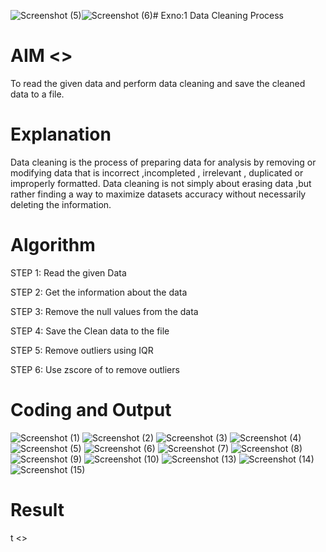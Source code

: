 ![Screenshot (5)](https://github.com/user-attachments/assets/15603726-7622-41f3-a75a-13a1cfac1815)![Screenshot (6)](https://github.com/user-attachments/assets/7acc47de-00ac-4c5b-beab-353f13000308)# Exno:1
Data Cleaning Process

# AIM        <<include your coding and its corressponding output screen shots here>>
To read the given data and perform data cleaning and save the cleaned data to a file.

# Explanation
Data cleaning is the process of preparing data for analysis by removing or modifying data that is incorrect ,incompleted , irrelevant , duplicated or improperly formatted. Data cleaning is not simply about erasing data ,but rather finding a way to maximize datasets accuracy without necessarily deleting the information.

# Algorithm
STEP 1: Read the given Data

STEP 2: Get the information about the data

STEP 3: Remove the null values from the data

STEP 4: Save the Clean data to the file

STEP 5: Remove outliers using IQR

STEP 6: Use zscore of to remove outliers

# Coding and Output
 ![Screenshot (1)](https://github.com/user-attachments/assets/b4c7942a-305d-47b1-9b2f-e6c84a3443ec)
 ![Screenshot (2)](https://github.com/user-attachments/assets/7d94f54e-1457-4209-aaa0-0a005baa712b)
![Screenshot (3)](https://github.com/user-attachments/assets/e0f68b99-5363-4913-996c-2f5204a140f4)
![Screenshot (4)](https://github.com/user-attachments/assets/fdf07190-6827-4a5b-8882-02e7ea202573)
![Screenshot (5)](https://github.com/user-attachments/assets/6e39286c-bc78-4cbe-89a1-c59f44325fb5)
![Screenshot (6)](https://github.com/user-attachments/assets/a623bebf-0802-4411-8d39-4a848aa70698)
![Screenshot (7)](https://github.com/user-attachments/assets/076c93c1-eb55-4a21-8568-4d70834569f5)
![Screenshot (8)](https://github.com/user-attachments/assets/3d7dd90e-43eb-45a9-9e56-fb2cb05b79aa)
![Screenshot (9)](https://github.com/user-attachments/assets/7453d752-336e-4c14-91b8-d09d4f47e154)
![Screenshot (10)](https://github.com/user-attachments/assets/2ecdcd6b-db56-4033-9587-d6be45ca17e1)
![Screenshot (13)](https://github.com/user-attachments/assets/7cb43363-515d-490a-9ac8-5e5881da563a)
![Screenshot (14)](https://github.com/user-attachments/assets/6a73dc51-0361-42c7-945c-d868fed7aa27)
![Screenshot (15)](https://github.com/user-attachments/assets/c51155eb-635e-45fd-80d9-de509521b68b)

# Result
t
          <<include your Result here>>
